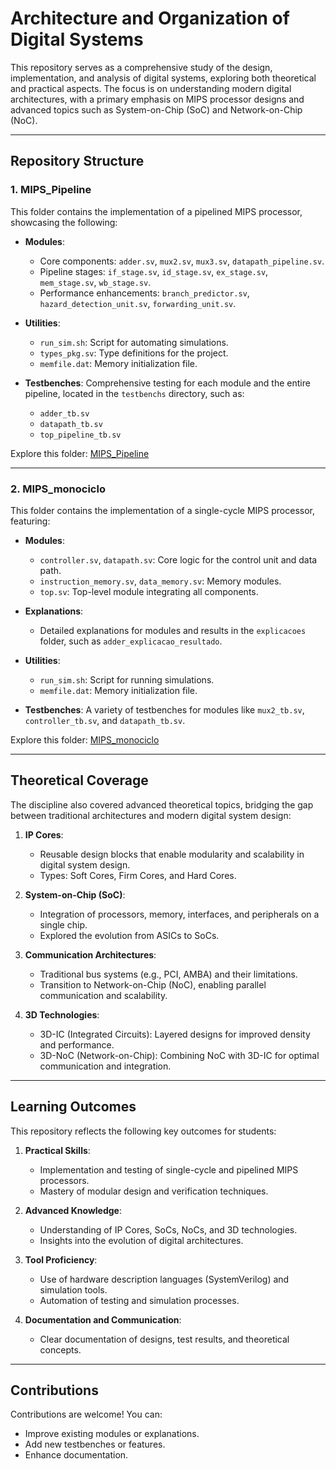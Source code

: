 # Architecture and Organization of Digital Systems

This repository serves as a comprehensive study of the design, implementation, and analysis of digital systems, exploring both theoretical and practical aspects. The focus is on understanding modern digital architectures, with a primary emphasis on MIPS processor designs and advanced topics such as System-on-Chip (SoC) and Network-on-Chip (NoC).

---

## Repository Structure

### 1. **MIPS_Pipeline**
This folder contains the implementation of a pipelined MIPS processor, showcasing the following:

- **Modules**:
  - Core components: `adder.sv`, `mux2.sv`, `mux3.sv`, `datapath_pipeline.sv`.
  - Pipeline stages: `if_stage.sv`, `id_stage.sv`, `ex_stage.sv`, `mem_stage.sv`, `wb_stage.sv`.
  - Performance enhancements: `branch_predictor.sv`, `hazard_detection_unit.sv`, `forwarding_unit.sv`.

- **Utilities**:
  - `run_sim.sh`: Script for automating simulations.
  - `types_pkg.sv`: Type definitions for the project.
  - `memfile.dat`: Memory initialization file.

- **Testbenches**:
  Comprehensive testing for each module and the entire pipeline, located in the `testbenchs` directory, such as:
  - `adder_tb.sv`
  - `datapath_tb.sv`
  - `top_pipeline_tb.sv`

Explore this folder: [MIPS_Pipeline](https://github.com/jaquedebrito/Architecture-and-Organization-of-Digital-Systems/tree/main/MIPS_Pipeline)

---

### 2. **MIPS_monociclo**
This folder contains the implementation of a single-cycle MIPS processor, featuring:

- **Modules**:
  - `controller.sv`, `datapath.sv`: Core logic for the control unit and data path.
  - `instruction_memory.sv`, `data_memory.sv`: Memory modules.
  - `top.sv`: Top-level module integrating all components.

- **Explanations**:
  - Detailed explanations for modules and results in the `explicacoes` folder, such as `adder_explicacao_resultado`.

- **Utilities**:
  - `run_sim.sh`: Script for running simulations.
  - `memfile.dat`: Memory initialization file.

- **Testbenches**:
  A variety of testbenches for modules like `mux2_tb.sv`, `controller_tb.sv`, and `datapath_tb.sv`.

Explore this folder: [MIPS_monociclo](https://github.com/jaquedebrito/Architecture-and-Organization-of-Digital-Systems/tree/main/MIPS_monociclo)

---

## Theoretical Coverage

The discipline also covered advanced theoretical topics, bridging the gap between traditional architectures and modern digital system design:

1. **IP Cores**:
   - Reusable design blocks that enable modularity and scalability in digital system design.
   - Types: Soft Cores, Firm Cores, and Hard Cores.

2. **System-on-Chip (SoC)**:
   - Integration of processors, memory, interfaces, and peripherals on a single chip.
   - Explored the evolution from ASICs to SoCs.

3. **Communication Architectures**:
   - Traditional bus systems (e.g., PCI, AMBA) and their limitations.
   - Transition to Network-on-Chip (NoC), enabling parallel communication and scalability.

4. **3D Technologies**:
   - 3D-IC (Integrated Circuits): Layered designs for improved density and performance.
   - 3D-NoC (Network-on-Chip): Combining NoC with 3D-IC for optimal communication and integration.

---

## Learning Outcomes

This repository reflects the following key outcomes for students:
1. **Practical Skills**:
   - Implementation and testing of single-cycle and pipelined MIPS processors.
   - Mastery of modular design and verification techniques.

2. **Advanced Knowledge**:
   - Understanding of IP Cores, SoCs, NoCs, and 3D technologies.
   - Insights into the evolution of digital architectures.

3. **Tool Proficiency**:
   - Use of hardware description languages (SystemVerilog) and simulation tools.
   - Automation of testing and simulation processes.

4. **Documentation and Communication**:
   - Clear documentation of designs, test results, and theoretical concepts.

---

## Contributions

Contributions are welcome! You can:
- Improve existing modules or explanations.
- Add new testbenches or features.
- Enhance documentation.
